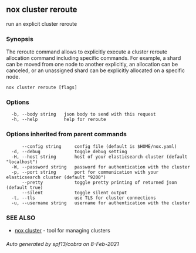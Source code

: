 ## nox cluster reroute

run an explicit cluster reroute

### Synopsis

The reroute command allows to explicitly execute a cluster reroute
allocation command including specific commands. For example, a shard can be
moved from one node to another explicitly, an allocation can be canceled,
or an unassigned shard can be explicitly allocated on a specific node.

```
nox cluster reroute [flags]
```

### Options

```
  -b, --body string   json body to send with this request
  -h, --help          help for reroute
```

### Options inherited from parent commands

```
      --config string     config file (default is $HOME/nox.yaml)
  -d, --debug             toggle debug setting
  -H, --host string       host of your elasticsearch cluster (default "localhost")
  -W, --password string   password for authentication with the cluster
  -p, --port string       port for communication with your elasticsearch cluster (default "9200")
      --pretty            toggle pretty printing of returned json (default true)
      --silent            toggle silent output
  -t, --tls               use TLS for cluster connections
  -u, --username string   username for authentication with the cluster
```

### SEE ALSO

* [nox cluster](nox_cluster.md)	 - tool for managing clusters

###### Auto generated by spf13/cobra on 8-Feb-2021

